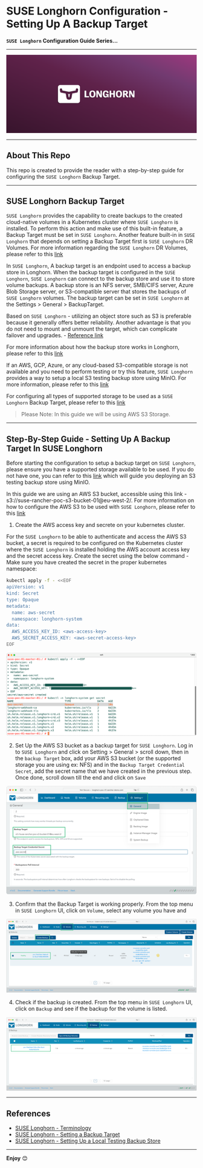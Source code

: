 # SUSE Longhorn Configuration - Setting Up A Backup Target

**`SUSE Longhorn` Configuration Guide Series...**

---

<p align="center">
    <img src="Images/Longhorn-Logo.png">
</p>

---

## About This Repo

This repo is created to provide the reader with a step-by-step guide for configuring the `SUSE Longhorn` Backup Target. 

---

## SUSE Longhorn Backup Target

`SUSE Longhorn` provides the capability to create backups to the created cloud-native volumes in a Kubernetes cluster where `SUSE Longhorn` is installed. To perform this action and make use of this built-in feature, a Backup Target must be set in `SUSE Longhorn`. Another feature built-in in `SUSE Longhorn` that depends on setting a Backup Target first is `SUSE Longhorn` DR Volumes. For more information regarding the `SUSE Longhorn` DR Volumes, please refer to this [link]( https://longhorn.io/docs/1.7.0/snapshots-and-backups/setup-disaster-recovery-volumes/)

In `SUSE Longhorn`, A backup target is an endpoint used to access a backup store in Longhorn. When the backup target is configured in the `SUSE Longhorn`, `SUSE Longhorn` can connect to the backup store and use it to store volume backups. A backup store is an NFS server, SMB/CIFS server, Azure Blob Storage server, or S3-compatible server that stores the backups of `SUSE Longhorn` volumes. The backup target can be set in `SUSE Longhorn` at the Settings > General > BackupTarget.

Based on `SUSE Longhorn` - utilizing an object store such as S3 is preferable because it generally offers better reliability. Another advantage is that you do not need to mount and unmount the target, which can complicate failover and upgrades. - [Reference link](https://longhorn.io/docs/1.7.0/snapshots-and-backups/backup-and-restore/set-backup-target/)

For more information about how the backup store works in Longhorn, please refer to this [link](https://longhorn.io/docs/1.7.0/concepts/#3-backups-and-secondary-storage)

If an AWS, GCP, Azure, or any cloud-based S3-compatible storage is not available and you need to perform testing or try this feature, `SUSE Longhorn` provides a way to setup a local S3 testing backup store using MinIO. For more information, please refer to this [link]( https://longhorn.io/docs/1.7.0/snapshots-and-backups/backup-and-restore/set-backup-target/#set-up-a-local-testing-backupstore)

For configuring all types of supported storage to be used as a `SUSE Longhorn` Backup Target, please refer to this [link](https://longhorn.io/docs/1.7.0/snapshots-and-backups/backup-and-restore/set-backup-target/)

> Please Note: In this guide we will be using AWS S3 Storage.

---

## Step-By-Step Guide - Setting Up A Backup Target In SUSE Longhorn

Before starting the configuration to setup a backup target on `SUSE Longhorn`, please ensure you have a supported storage available to be used. If you do not have one, you can refer to this [link](https://longhorn.io/docs/1.7.0/snapshots-and-backups/backup-and-restore/set-backup-target/#set-up-a-local-testing-backupstore) which will guide you deploying an S3 testing backup store using MinIO.

In this guide we are using an AWS S3 bucket, accessible using this link - s3://suse-rancher-poc-s3-bucket-01@eu-west-2/. For more information on how to configure the AWS S3 to be used with `SUSE Longhorn`, please refer to this [link](https://longhorn.io/docs/1.7.0/snapshots-and-backups/backup-and-restore/set-backup-target/#set-up-aws-s3-backupstore)

1. Create the AWS access key and secrete on your kubernetes cluster. 

For the `SUSE Longhorn` to be able to authenticate and access the AWS S3 bucket, a secret is required to be configured on the Kubernetes cluster where the `SUSE Longhorn` is installed holding the AWS account access key and the secret access key. Create the secret using the below command - Make sure you have created the secret in the proper kubernetes namespace:

```bash
kubectl apply -f - <<EOF
apiVersion: v1
kind: Secret
type: Opaque
metadata:
  name: aws-secret
  namespace: longhorn-system
data:
  AWS_ACCESS_KEY_ID: <aws-access-key>
  AWS_SECRET_ACCESS_KEY: <aws-secret-access-key>
EOF
```

<p align="center">
    <img src="Images/step-01.png">
</p>

2. Set Up the AWS S3 bucket as a backup target for `SUSE Longhorn`. Log in to `SUSE Longhorn` and click on Setting > General > scroll down, then in the `backup Target` box, add your AWS S3 bucket (or the supported storage you are using ex: NFS) and in the `Backup Target Credential Secret`, add the secret name that we have created in the previous step. Once done, scroll down till the end and click on `Save`

<p align="center">
    <img src="Images/step-02.png">
</p>

3. Confirm that the Backup Target is working properly. From the top menu in `SUSE Longhorn` UI, click on `Volume`, select any volume you have and 

<p align="center">
    <img src="Images/step-03.png">
</p>

4. Check if the backup is created. From the top menu in `SUSE Longhorn` UI, click on `Backup` and see if the backup for the volume is listed.

<p align="center">
    <img src="Images/step-04.png">
</p>

---

## References

- [SUSE Longhorn - Terminology](https://longhorn.io/docs/1.7.0/terminology/#backup-target)
- [SUSE Longhorn - Setting a Backup Target](https://longhorn.io/docs/1.7.0/snapshots-and-backups/backup-and-restore/set-backup-target/)
- [SUSE Longhorn - Setting Up a Local Testing Backup Store](https://longhorn.io/docs/1.7.0/snapshots-and-backups/backup-and-restore/set-backup-target/#set-up-a-local-testing-backupstore)

---

**Enjoy** :blush: